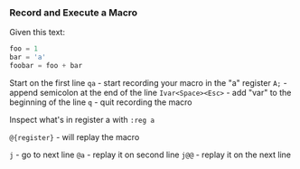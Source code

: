 ### Record and Execute a Macro

Given this text:

```javascript
foo = 1
bar = 'a'
foobar = foo + bar
```

Start on the first line 
`qa` - start recording your macro in the "a" register 
`A;` - append semicolon at the end of the line 
`Ivar<Space><Esc>` - add "var" to the beginning of the line 
`q` - quit recording the macro 

Inspect what's in register a with `:reg a`

`@{register}` - will replay the macro

`j` - go to next line 
`@a` - replay it on second line 
`j@@` - replay it on the next line 
